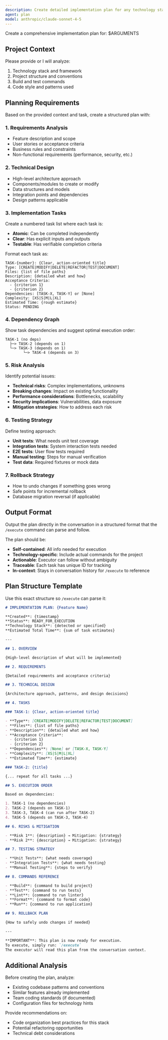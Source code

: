 ```yaml
---
description: Create detailed implementation plan for any technology stack
agent: plan
model: anthropic/claude-sonnet-4-5
---
```


Create a comprehensive implementation plan for: $ARGUMENTS

## Project Context

Please provide or I will analyze:

1. Technology stack and framework
2. Project structure and conventions
3. Build and test commands
4. Code style and patterns used

## Planning Requirements

Based on the provided context and task, create a structured plan with:

### 1. Requirements Analysis

- Feature description and scope
- User stories or acceptance criteria
- Business rules and constraints
- Non-functional requirements (performance, security, etc.)

### 2. Technical Design

- High-level architecture approach
- Components/modules to create or modify
- Data structures and models
- Integration points and dependencies
- Design patterns applicable

### 3. Implementation Tasks

Create a numbered task list where each task is:

- **Atomic**: Can be completed independently
- **Clear**: Has explicit inputs and outputs
- **Testable**: Has verifiable completion criteria

Format each task as:

```
TASK-{number}: {Clear, action-oriented title}
Type: [CREATE|MODIFY|DELETE|REFACTOR|TEST|DOCUMENT]
Files: {list of file paths}
Description: {detailed what and how}
Acceptance Criteria:
  - {criterion 1}
  - {criterion 2}
Dependencies: [TASK-X, TASK-Y] or [None]
Complexity: [XS|S|M|L|XL]
Estimated Time: {rough estimate}
Status: PENDING
```

### 4. Dependency Graph

Show task dependencies and suggest optimal execution order:

```
TASK-1 (no deps)
  ├─> TASK-2 (depends on 1)
  └─> TASK-3 (depends on 1)
        └─> TASK-4 (depends on 3)
```

### 5. Risk Analysis

Identify potential issues:

- **Technical risks**: Complex implementations, unknowns
- **Breaking changes**: Impact on existing functionality
- **Performance considerations**: Bottlenecks, scalability
- **Security implications**: Vulnerabilities, data exposure
- **Mitigation strategies**: How to address each risk

### 6. Testing Strategy

Define testing approach:

- **Unit tests**: What needs unit test coverage
- **Integration tests**: System interaction tests needed
- **E2E tests**: User flow tests required
- **Manual testing**: Steps for manual verification
- **Test data**: Required fixtures or mock data

### 7. Rollback Strategy

- How to undo changes if something goes wrong
- Safe points for incremental rollback
- Database migration reversal (if applicable)

## Output Format

Output the plan directly in the conversation in a structured format that the `/execute` command can parse and follow.

The plan should be:

- **Self-contained**: All info needed for execution
- **Technology-specific**: Include actual commands for the project
- **Actionable**: Executor can follow without ambiguity
- **Traceable**: Each task has unique ID for tracking
- **In-context**: Stays in conversation history for `/execute` to reference

## Plan Structure Template

Use this exact structure so `/execute` can parse it:

```markdown
# IMPLEMENTATION PLAN: {Feature Name}

**Created**: {timestamp}
**Status**: READY_FOR_EXECUTION
**Technology Stack**: {detected or specified}
**Estimated Total Time**: {sum of task estimates}

---

## 1. OVERVIEW

{High-level description of what will be implemented}

## 2. REQUIREMENTS

{Detailed requirements and acceptance criteria}

## 3. TECHNICAL DESIGN

{Architecture approach, patterns, and design decisions}

## 4. TASKS

### TASK-1: {Clear, action-oriented title}

- **Type**: [CREATE|MODIFY|DELETE|REFACTOR|TEST|DOCUMENT]
- **Files**: {list of file paths}
- **Description**: {detailed what and how}
- **Acceptance Criteria**:
  - {criterion 1}
  - {criterion 2}
- **Dependencies**: [None] or [TASK-X, TASK-Y]
- **Complexity**: [XS|S|M|L|XL]
- **Estimated Time**: {estimate}

### TASK-2: {title}

{... repeat for all tasks ...}

## 5. EXECUTION ORDER

Based on dependencies:

1. TASK-1 (no dependencies)
2. TASK-2 (depends on TASK-1)
3. TASK-3, TASK-4 (can run after TASK-2)
4. TASK-5 (depends on TASK-3, TASK-4)

## 6. RISKS & MITIGATION

- **Risk 1**: {description} → Mitigation: {strategy}
- **Risk 2**: {description} → Mitigation: {strategy}

## 7. TESTING STRATEGY

- **Unit Tests**: {what needs coverage}
- **Integration Tests**: {what needs testing}
- **Manual Testing**: {steps to verify}

## 8. COMMANDS REFERENCE

- **Build**: {command to build project}
- **Test**: {command to run tests}
- **Lint**: {command to run linter}
- **Format**: {command to format code}
- **Run**: {command to run application}

## 9. ROLLBACK PLAN

{How to safely undo changes if needed}

---

**IMPORTANT**: This plan is now ready for execution.
To execute, simply run: `/execute`
The executor will read this plan from the conversation context.
```

## Additional Analysis

Before creating the plan, analyze:

- Existing codebase patterns and conventions
- Similar features already implemented
- Team coding standards (if documented)
- Configuration files for technology hints

Provide recommendations on:

- Code organization best practices for this stack
- Potential refactoring opportunities
- Technical debt considerations

